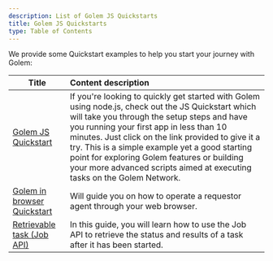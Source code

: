 ```yaml
---
description: List of Golem JS Quickstarts
title: Golem JS Quickstarts
type: Table of Contents
---
```


We provide some Quickstart examples to help you start your journey with Golem:

| Title                                                                                      | Content description                                                                                                                                                                                                                                                                                                                                                                                                             |
| ------------------------------------------------------------------------------------------ | :------------------------------------------------------------------------------------------------------------------------------------------------------------------------------------------------------------------------------------------------------------------------------------------------------------------------------------------------------------------------------------------------------------------------------ |
| [Golem JS Quickstart](/docs/ja/creators/javascript/quickstarts/quickstart)                 | If you're looking to quickly get started with Golem using node.js, check out the JS Quickstart which will take you through the setup steps and have you running your first app in less than 10 minutes. Just click on the link provided to give it a try. This is a simple example yet a good starting point for exploring Golem features or building your more advanced scripts aimed at executing tasks on the Golem Network. |
| [Golem in browser Quickstart](/docs/ja/creators/javascript/quickstarts/golem-in-a-browser) | Will guide you on how to operate a requestor agent through your web browser.                                                                                                                                                                                                                                                                                                                                                    |
| [Retrievable task (Job API)](/docs/ja/creators/javascript/quickstarts/retrievable-task)    | In this guide, you will learn how to use the Job API to retrieve the status and results of a task after it has been started.                                                                                                                                                                                                                                                                                                    |
